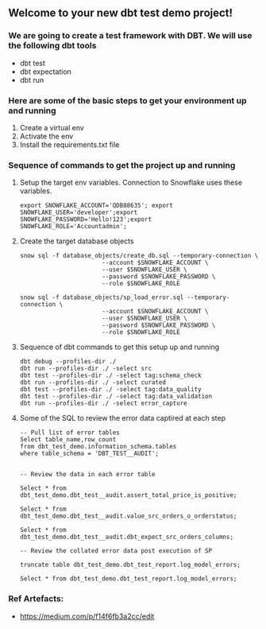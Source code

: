 ## Welcome to your new dbt test demo project!


### We are going to create a test framework with DBT. We will use the following dbt tools

- dbt test
- dbt expectation
- dbt run

### Here are some of the basic steps to get your environment up and running

1. Create a virtual env
2. Activate the env
3. Install the requirements.txt file



### Sequence of commands to get the project up and running

1. Setup the target env variables. Connection to Snowflake uses these variables.

    ```
    export SNOWFLAKE_ACCOUNT='QDB88635'; export SNOWFLAKE_USER='developer';export SNOWFLAKE_PASSWORD='Hello!123';export SNOWFLAKE_ROLE='Accountadmin';
    ```

2. Create the target database objects

    ```
    snow sql -f database_objects/create_db.sql --temporary-connection \    
                           --account $SNOWFLAKE_ACCOUNT \
                           --user $SNOWFLAKE_USER \
                           --password $SNOWFLAKE_PASSWORD \
                           --role $SNOWFLAKE_ROLE
    ```
    ```
    snow sql -f database_objects/sp_load_error.sql --temporary-connection \
                           --account $SNOWFLAKE_ACCOUNT \
                           --user $SNOWFLAKE_USER \
                           --password $SNOWFLAKE_PASSWORD \
                           --role $SNOWFLAKE_ROLE
    ```


3. Sequence of dbt commands to get this setup up and running

    ```
    dbt debug --profiles-dir ./
    dbt run --profiles-dir ./ -select src
    dbt test --profiles-dir ./ -select tag:schema_check
    dbt run --profiles-dir ./ -select curated
    dbt test --profiles-dir ./ -select tag:data_quality
    dbt test --profiles-dir ./ -select tag:data_validation
    dbt run --profiles-dir ./ -select error_capture  
    ```

4. Some of the SQL to review the error data captired at each step

    ```
    -- Pull list of error tables
    Select table_name,row_count 
    from dbt_test_demo.information_schema.tables
    where table_schema = 'DBT_TEST__AUDIT';


    -- Review the data in each error table

    Select * from dbt_test_demo.dbt_test__audit.assert_total_price_is_positive;

    Select * from dbt_test_demo.dbt_test__audit.value_src_orders_o_orderstatus;

    Select * from dbt_test_demo.dbt_test__audit.dbt_expect_src_orders_columns;

    -- Review the collated error data post execution of SP

    truncate table dbt_test_demo.dbt_test_report.log_model_errors;

    Select * from dbt_test_demo.dbt_test_report.log_model_errors;

    ```

### Ref Artefacts:

- https://medium.com/p/f14f6fb3a2cc/edit


